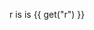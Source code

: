 <v-slider set="r" step="20" />

r is is {{ get("r") }}

<v-scene mode="pdf">
  <v-square
    r="5"
    :fill="[0,0,255]"
    position="50 50"
  />
  <v-line points="0 0, 50 50, 0 25" :fill="[255,255,0]" />
  <v-circle
    r="10"
    :fill="[255,0,0]"
    position="150 100"
  />
</v-scene>
